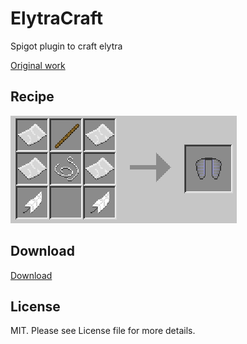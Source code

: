# ElytraCraft

Spigot plugin to craft elytra

[Original work](https://github.com/zDanYT/OPEN-SOURCE_PLUGINS)

## Recipe

![Recipe](./img/recipe.png)

## Download

[Download](https://github.com/xsellier/ElytraCraft/releases/download/1.1.0/ElytraCraft-1.1.0.jar)

## License
MIT. Please see License file for more details.
